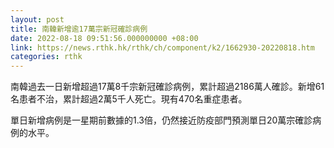 ```yaml
---
layout: post
title: 南韓新增逾17萬宗新冠確診病例
date: 2022-08-18 09:51:56.000000000 +08:00
link: https://news.rthk.hk/rthk/ch/component/k2/1662930-20220818.htm
categories: rthk
---
```


南韓過去一日新增超過17萬8千宗新冠確診病例，累計超過2186萬人確診。新增61名患者不治，累計超過2萬5千人死亡。現有470名重症患者。

單日新增病例是一星期前數據的1.3倍，仍然接近防疫部門預測單日20萬宗確診病例的水平。
